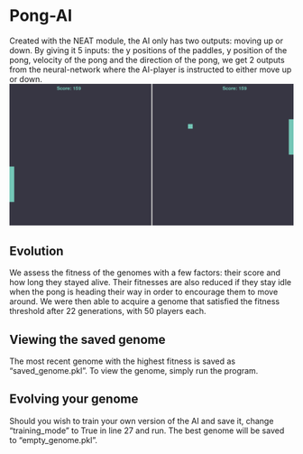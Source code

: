  # Pong-AI
 
 Created with the NEAT module, the AI only has two outputs: moving up or down.
By giving it 5 inputs: the y positions of the paddles, y position of the pong, velocity of the pong and the direction of the pong, we get 2 outputs from the neural-network where the AI-player is instructed to either move up or down. 
 ![image](result.png)
## Evolution
  
We assess the fitness of the genomes with a few factors: their score and how long they stayed alive. Their fitnesses are also reduced if they stay idle when the pong is heading their way in order to encourage them to move around. We were then able to acquire a genome that satisfied the fitness threshold after 22 generations, with 50 players each.

## Viewing the saved genome
  
The most recent genome with the highest fitness is saved as “saved_genome.pkl”. To view the genome, simply run the program.

## Evolving your genome
  
Should you wish to train your own version of the AI and save it, change “training_mode” to True in line 27 and run. The best genome will be saved to “empty_genome.pkl”.
